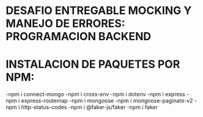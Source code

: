 # DESAFIO ENTREGABLE MOCKING Y MANEJO DE ERRORES: PROGRAMACION BACKEND

# INSTALACION DE PAQUETES POR NPM:

-npm i connect-mongo
-npm i cross-env
-npm i dotenv
-npm i express
-npm i express-routemap
-npm i mongoose
-npm i mongoose-paginate-v2
-npm i http-status-codes
-npm i @faker-js/faker
-npm i faker
